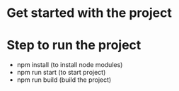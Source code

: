 # Get started with the project

# Step to run the project

- npm install (to install node modules)
- npm run start (to start project)
- npm run build (build the project)
